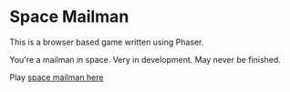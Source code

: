 # Space Mailman

This is a browser based game written using Phaser.

You're a mailman in space. Very in development. May never be finished.

Play [space mailman here](http://austhaus.com/space-mailman)
